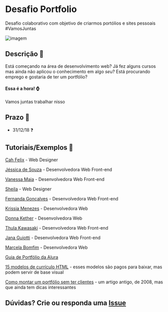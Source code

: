 # Desafio Portfolio 
Desafio colaborativo com objetivo de criarmos portólios e sites pessoais #VamosJuntas

![imagem](https://imgur.com/ZB3jfOH.png) 

## Descrição :page_with_curl:

Está começando na área de desenvolvimento web? Já fez alguns cursos mas ainda não aplicou o conhecimento em
algo *seu*? Está procurando emprego e gostaria de ter um portfólio? 
#### Essa é a hora! :watch:

Vamos juntas trabalhar nisso 

## Prazo :date:

- 31/12/18 :question:

## Tutoriais/Exemplos :woman: 

[Cah Felix](https://cahfelix.com/) - Web Designer 

[Jéssica de Souza](https://www.jessicadesouza.com.br/) - Desenvolvedora Web Front-end

[Vanessa Maia](http://www.vanessamaia.com/) - Desenvolvedora Web Front-end

[Sheila](http://sheilawebdesigner.com.br/portfolio/) - Web Designer

[Fernanda Gonçalves](https://www.fernandagoncalves.com.br/) - Desenvolvedora Web Front-end

[Krissia Menezes](https://krissiam.github.io/) - Desenvolvedora Web

[Donna Kether](https://donnakether.com/) - Desenvolvedora Web

[Thula Kawasaki](http://www.thulakawasaki.com.br/) - Desenvolvedora Web Front-end

[Jana Guiotti](http://janaguiotti.com.br/) - Desenvolvedora Web Front-end

[Marcela Bomfim](http://marcelabomfim.com/) - Desenvolvedora Web

[Guia de Portfólio da Alura](http://blog.alura.com.br/portfolio-na-area-de-tecnologia-um-guia-para-construir-um-ideal/)

[15 modelos de currículo HTML](https://business.tutsplus.com/pt/articles/best-html-resume-templates--cms-28115) - esses modelos são pagos para baixar, mas podem servir de base visual

[Como montar um portfólio sem ter clientes](https://desenvolvimentoparaweb.com/miscelanea/como-montar-um-portfolio-sem-ter-clientes/) - um artigo antigo, de 2008, mas que ainda tem dicas interessantes



## Dúvidas? Crie ou responda uma [Issue](https://github.com/ElasProgramam/DesafioPortfolio/issues) 
